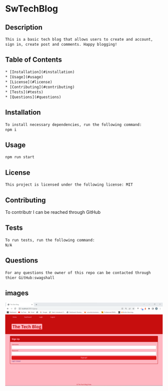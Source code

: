 # SwTechBlog

  ## Description
    This is a basic tech blog that allows users to create and account, sign in, create post and comments. Happy blogging!

  ## Table of Contents
    * [Installation](#installation)
    * [Usage](#usage)
    * [License](#license)
    * [Contributing](#contributing)
    * [Tests](#tests)
    * [Questions](#questions)
  
  ## Installation 
    To install necessary dependencies, run the following command: 
    npm i

   
  ## Usage
    npm run start 

  ## License
    
    This project is licensed under the following license: MIT

  ## Contributing 
   To contributr I can be reached through GitHub

  ## Tests 
    To run tests, run the following command:
    N/A

  ## Questions 
    For any questions the owner of this repo can be contacted through thier GitHub:swagshall 

 ## images 
 <img src="./assets/techBlog.png" alt="screenshot 1">
